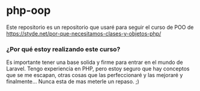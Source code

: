 # php-oop

<p>Este repositorio es un repositorio que usaré para seguir el curso de POO de <a href="https://styde.net/por-que-necesitamos-clases-y-objetos-php/" target="_blank">https://styde.net/por-que-necesitamos-clases-y-objetos-php/</a>
</p>

<h3>¿Por qué estoy realizando este curso?</h3>

<p>
Es importante tener una base solida y firme para entrar en el mundo de Laravel. Tengo experiencia en PHP, pero estoy seguro que hay conceptos que se me escapan, otras cosas que las perfeccionaré y las mejoraré y finalmente... Nunca esta de mas meterle un repaso. ;)</p>